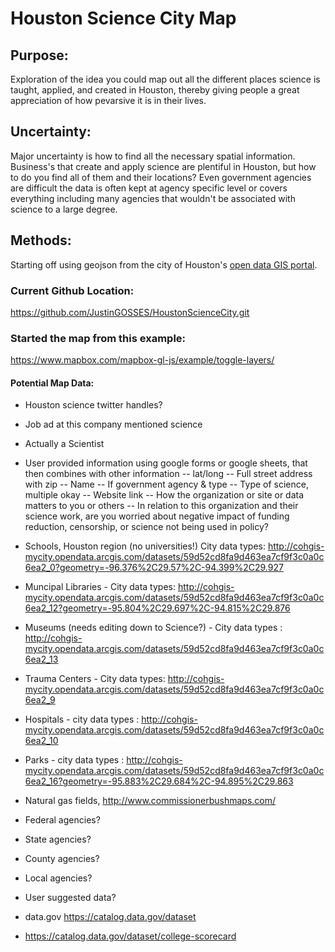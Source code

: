 # Houston Science City Map

## Purpose:
Exploration of the idea you could map out all the different places science is taught, applied, and created in Houston, thereby giving people a great appreciation of how pevarsive it is in their lives. 

## Uncertainty:
Major uncertainty is how to find all the necessary spatial information. Business's that create and apply science are plentiful in Houston, but how to do you find all of them and their locations? Even government agencies are difficult the data is often kept at agency specific level or covers everything including many agencies that wouldn't be associated with science to a large degree.

## Methods:
Starting off using geojson from the city of Houston's <a href='http://cohgis-mycity.opendata.arcgis.com/' target="blank">open data GIS portal</a>. 

### Current Github Location: 
https://github.com/JustinGOSSES/HoustonScienceCity.git

### Started the map from this example:
https://www.mapbox.com/mapbox-gl-js/example/toggle-layers/

#### Potential Map Data:
- Houston science twitter handles?
- Job ad at this company mentioned science
- Actually a Scientist
- User provided information using google forms or google sheets, that then combines with other information
	-- lat/long
	-- Full street address with zip
	-- Name
	-- If government agency & type
	-- Type of science, multiple okay
	-- Website link
	-- How the organization or site or data matters to you or others
	-- In relation to this organization and their science work, are you worried about negative impact of funding reduction, censorship, or science not being used in policy?

- Schools, Houston region (no universities!) City data types: 
http://cohgis-mycity.opendata.arcgis.com/datasets/59d52cd8fa9d463ea7cf9f3c0a0c6ea2_0?geometry=-96.376%2C29.57%2C-94.399%2C29.927

- Muncipal Libraries - City data types: http://cohgis-mycity.opendata.arcgis.com/datasets/59d52cd8fa9d463ea7cf9f3c0a0c6ea2_12?geometry=-95.804%2C29.697%2C-94.815%2C29.876
- Museums (needs editing down to Science?) - City data types : http://cohgis-mycity.opendata.arcgis.com/datasets/59d52cd8fa9d463ea7cf9f3c0a0c6ea2_13
- Trauma Centers - City data types: http://cohgis-mycity.opendata.arcgis.com/datasets/59d52cd8fa9d463ea7cf9f3c0a0c6ea2_9
- Hospitals - city data types : http://cohgis-mycity.opendata.arcgis.com/datasets/59d52cd8fa9d463ea7cf9f3c0a0c6ea2_10
- Parks - city data types : http://cohgis-mycity.opendata.arcgis.com/datasets/59d52cd8fa9d463ea7cf9f3c0a0c6ea2_16?geometry=-95.883%2C29.684%2C-94.895%2C29.863
- Natural gas fields, http://www.commissionerbushmaps.com/
- Federal agencies?
- State agencies?
- County agencies?
- Local agencies?
- User suggested data?
- data.gov https://catalog.data.gov/dataset
- https://catalog.data.gov/dataset/college-scorecard

